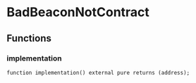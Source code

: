 # BadBeaconNotContract

## Functions
### implementation


```solidity
function implementation() external pure returns (address);
```

